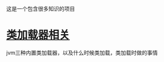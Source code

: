这是一个包含很多知识的项目

# [类加载器相关](https://github.com/jiejiecool/note/blob/master/src/main/java/com/zhouhe/classloader/classloader.md)  
jvm三种内置类加载器，以及什么时候类加载，类加载时做的事情


